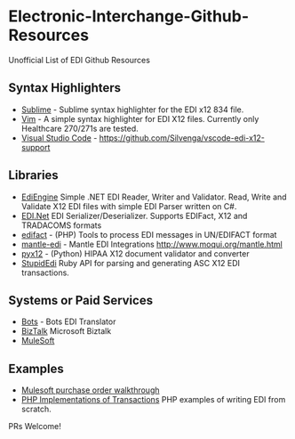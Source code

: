 # Electronic-Interchange-Github-Resources
Unofficial List of EDI Github Resources

## Syntax Highlighters

- [Sublime](https://github.com/michaelachrisco/sublime-834-syntax) - Sublime syntax highlighter for the EDI x12 834 file.
- [Vim](https://github.com/vim-scripts/x12-syntax) - A simple syntax highlighter for EDI X12 files. Currently only Healthcare 270/271s are tested.
- [Visual Studio Code](https://github.com/Silvenga/vscode-edi-x12-support) - https://github.com/Silvenga/vscode-edi-x12-support

## Libraries
- [EdiEngine](https://github.com/olmelabs/EdiEngine) Simple .NET EDI Reader, Writer and Validator. Read, Write and Validate X12 EDI files with simple EDI Parser written on C#. 
- [EDI.Net](https://github.com/indice-co/EDI.Net) EDI Serializer/Deserializer. Supports EDIFact, X12 and TRADACOMS formats
- [edifact](https://github.com/php-edifact/edifact) - (PHP) Tools to process EDI messages in UN/EDIFACT format
- [mantle-edi](https://github.com/moqui/mantle-edi) - Mantle EDI Integrations http://www.moqui.org/mantle.html
- [pyx12](https://github.com/azoner/pyx12) - (Python) HIPAA X12 document validator and converter
- [StupidEdi](https://github.com/irobayna/stupidedi) Ruby API for parsing and generating ASC X12 EDI transactions.

## Systems or Paid Services
- [Bots](https://github.com/bots-edi/bots) - Bots EDI Translator
- [BizTalk](https://github.com/MicrosoftDocs/biztalk-docs) Microsoft Biztalk 
- [MuleSoft](https://github.com/mulesoft/mulesoft-docs)

## Examples
- [Mulesoft purchase order walkthrough](https://github.com/mulesoft/mulesoft-docs/blob/master/anypoint-b2b/v/latest/ftps-and-edi-x12-purchase-order-walkthrough.adoc)
- [PHP Implementations of Transactions](https://github.com/stephenmccready/X12) PHP examples of writing EDI from scratch.


PRs Welcome!

